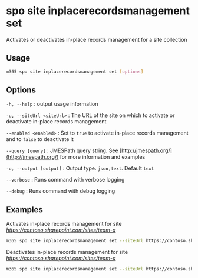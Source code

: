# spo site inplacerecordsmanagement set

Activates or deactivates in-place records management for a site collection

## Usage

```sh
m365 spo site inplacerecordsmanagement set [options]
```

## Options

`-h, --help`
: output usage information

`-u, --siteUrl <siteUrl>`
: The URL of the site on which to activate or deactivate in-place records management

`--enabled <enabled>`
: Set to `true` to activate in-place records management and to `false` to deactivate it

`--query [query]`
: JMESPath query string. See [http://jmespath.org/](http://jmespath.org/) for more information and examples

`-o, --output [output]`
: Output type. `json,text`. Default `text`

`--verbose`
: Runs command with verbose logging

`--debug`
: Runs command with debug logging

## Examples

Activates in-place records management for site _https://contoso.sharepoint.com/sites/team-a_

```sh
m365 spo site inplacerecordsmanagement set --siteUrl https://contoso.sharepoint.com/sites/team-a --enabled true
```

Deactivates in-place records management for site _https://contoso.sharepoint.com/sites/team-a_

```sh
m365 spo site inplacerecordsmanagement set --siteUrl https://contoso.sharepoint.com/sites/team-a --enabled false
```